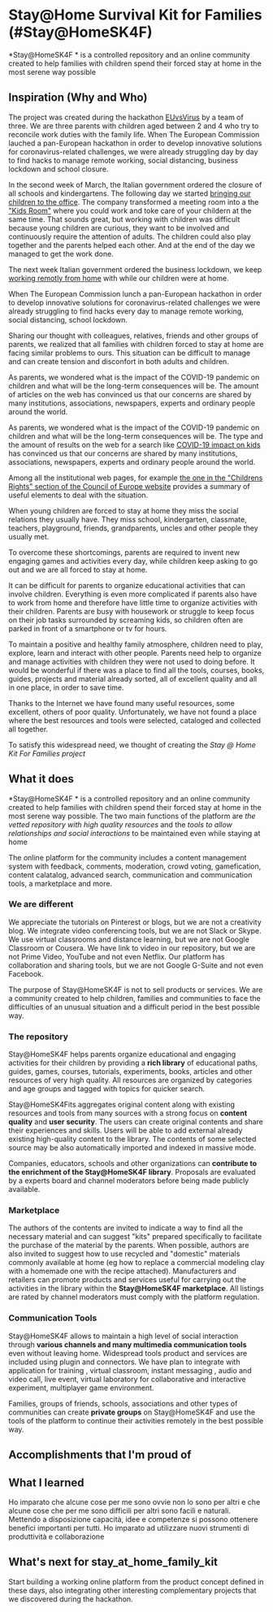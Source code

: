 # Stay@Home Survival Kit for Families (#Stay@HomeSK4F)
*Stay@HomeSK4F * is a controlled repository and an online community created to help families with children spend their forced stay at home in the most serene way possible

## Inspiration (Why and Who)
The project was created during the hackathon [EUvsVirus](https://euvsvirus.org) by a team of three. We are three parents with children aged between 2 and 4 who try to reconcile work duties with the family life. When The European Commission lauched a pan-European hackathon in order to develop innovative solutions for coronavirus-related challenges, we were already struggling day by day to find hacks to manage remote working, social distancing, business lockdown and school closure.  

In the second week of March, the Italian government ordered the closure of all schools and kindergartens. The following day we started [bringing our children to the office](https://github.com/emanbuc/StayAtHomeSK4F/blob/master/IMG-20200306-WA0031.jpg). The company transformed a meeting room into a the ["Kids Room"](https://www.latest.facebook.com/smartpeg/videos/1469890519845591/?v=1469890519845591) where you could work and toke care of your childern at the same time. That sounds great, but working with children was difficult because young children are curious, they want to be involved and continuously require the attention of adults. The children could also play together and the parents helped each other. And at the end of the day we managed to get the work done. 

The next week  Italian government ordered the business lockdown, we keep [working remotly from home](https://github.com/emanbuc/StayAtHomeSK4F/blob/master/remte_working.jpeg) with while our children were at home.

When The European Commission lunch a pan-European hackathon in order to develop innovative solutions for coronavirus-related challenges we were already struggling to find hacks every day to manage remote working, social distancing, school lockdown.

Sharing our thought with colleagues, relatives, friends and other groups of parents, we realized that all families with children forced to stay at home are facing similar problems to ours. This situation can be difficult to manage and can create tension and disconfort in both adults and children.

As parents, we wondered what is the impact of the COVID-19 pandemic on children and what will be the long-term consequences will be. The amount of articles on the web has convinced us that our concerns are shared by many institutions, associations, newspapers, experts and ordinary people around the world.

As parents, we wondered what is the impact of the COVID-19 pandemic on children and what will be the long-term consequences will be. The type and the amount of results on the web for a search like [COVID-19 impact on kids](https://www.google.com/search?q=COVID-19%20impact%20on%20kids) has convinced us that our concerns are shared by many institutions, associations, newspapers, experts and ordinary people around the world.

Among all the institutional web pages, for example  [the one in the "Childrens Rights" section of the Council of Europe website](https://www.coe.int/en/web/children/covid-19) provides a summary of useful elements to deal with the situation. 

When young children are forced to stay at home they miss the social relations they usually have. They miss school, kindergarten, classmate, teachers,  playground, friends, grandparents, uncles and other people they usually met.

To overcome these shortcomings, parents are required to invent new engaging games and activities every day, while children keep asking to go out and we are all forced to stay at home.

It can be difficult for parents to organize educational activities that can involve children. Everything is even more complicated if parents also have to work from home and therefore have little time to organize activities with their children. Parents are busy with housework or struggle to keep focus on their job tasks surrounded by screaming kids, so children often are parked in front of a smartphone or tv for hours.

To maintain a positive and healthy family atmosphere, children need to play, explore, learn and interact with other people. Parents need help to organize and manage activities with children they were not used to doing before. It would be wonderful if there was a place to find all the tools, courses, books, guides, projects and material already sorted, all of excellent quality and all in one place, in order to save time.

Thanks to the Internet we have found many useful resources, some excellent, others of poor quality. Unfortunately, we have not found a place where the best resources and tools were selected, cataloged and collected all together.

To satisfy this widespread need, we thought of creating the *Stay @ Home Kit For Families project*

## What it does
*Stay@HomeSK4F * is a controlled repository and an online community created to help families with children spend their forced stay at home in the most serene way possible. The two main functions of the platform are *the vetted repository with high quality resources* and the *tools to allow relationships and social interactions* to be maintained even while staying at home

The online platform for the community includes a content management system with feedback, comments, moderation, crowd voting, gamefication, content calatalog, advanced search, communication and communication tools, a marketplace and more. 

### We are different
We appreciate the tutorials on Pinterest or blogs, but we are not a creativity blog. We integrate video conferencing tools, but we are not Slack or Skype. We use virtual classrooms and distance learning, but we are not Google Classroom or Cousera.
We have link to video in our repository, but we are not Prime Video, YouTube and not even Netflix. Our platform has collaboration and sharing tools, but we are not Google G-Suite and not even Facebook.

The purpose of Stay@HomeSK4F is not to sell products or services. We are a community created to help children, families and communities to face the difficulties of an unusual situation and a difficult period in the best possible way. 


### The repository
Stay@HomeSK4F helps parents organize educational and engaging activities for their children by providing a **rich library** of educational paths, guides, games, courses, tutorials, experiments, books, articles and other resources of very high quality. All resources are organized by categories and age groups and tagged with topics for quicker search.

Stay@HomeSK4Fits aggregates original content along with existing resources and tools from many sources with a strong focus on **content quality** and **user security**. The users can create original contents and share their experiences and skills. Users will be able to add external already existing high-quality content to the library. The contents of some selected source may be also  automatically imported and indexed in massive mode. 

Companies, educators, schools and other organizations can **contribute to the enrichment of the Stay@HomeSK4F library**. Proposals are evaluated by a experts board  and channel moderators before being made publicly available. 

### Marketplace
The authors of the contents are invited to indicate a way to find all the necessary material and can suggest "kits" prepared specifically to facilitate the purchase of the material by the parents. When possible, authors are also invited to suggest how to use recycled and "domestic" materials commonly available at home (eg how to replace a commercial modeling clay with a homemade one with the recipe attached).
Manufacturers and retailers can promote products and services useful for carrying out the activities in the library within the **Stay@HomeSK4F marketplace**. All listings are rated by channel moderators must comply with the platform regulation.

### Communication Tools
Stay@HomeSK4F allows to maintain a high level of social interaction through **various channels and many multimedia communication tools** even without leaving home. Widespread tools product and services are included using plugin and connectors. We have plan to integrate with application for training , virtual classroom, instant messaging , audio and video call, live event, virtual laboratory for collaborative and interactive experiment,  multiplayer game environment.

Families, groups of friends, schools, associations and other types of communities can create **private groups** on Stay@HomeSK4F and use the tools of the platform to continue their activities remotely in the best possible way.

## Accomplishments that I'm proud of

## What I learned
Ho imparato che alcune cose per me sono ovvie non lo sono per altri e che alcune cose che per me sono difficili per altri sono facili e naturali. Mettendo a disposizione capacità, idee e competenze si possono ottenere benefici importanti per tutti.
Ho imparato ad utilizzare nuovi strumenti di produttività e collaborazione

## What's next for stay_at_home_family_kit
Start building a working online platform from the product concept defined in these days, also integrating other interesting complementary projects that we discovered during the hackathon.

